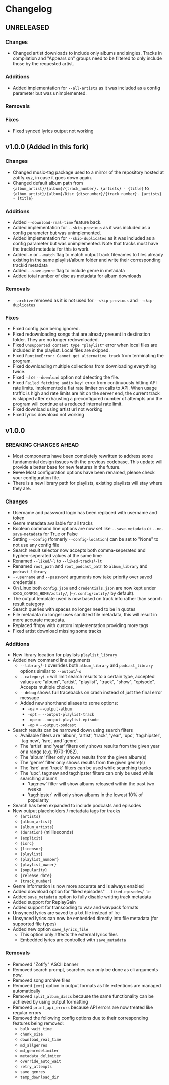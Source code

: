 # Changelog

## UNRELEASED

### Changes

- Changed artist downloads to include only albums and singles. Tracks in compilation and "Appears on" groups need to be filtered to only include those by the requested artist.

### Additions
- Added implementation for `--all-artists` as it was included as a config parameter but was unimplemented.

### Removals

### Fixes
- Fixed synced lyrics output not working

## v1.0.0 (Added in this fork)

### Changes

- Changed music-tag package used to a mirror of the repository hosted at zotify.xyz, in case it goes down again.
- Changed default album path from `{album_artist}/{album}/{track_number}. {artists} - {title}` to `{album_artist}/{album}/Disc {discnumber}/{track_number}. {artists} - {title}`

### Additions

- Added `--download-real-time` feature back.
- Added implementation for `--skip-previous` as it was included as a config parameter but was unimplemented.
- Added implementation for `--skip-duplicates` as it was included as a config parameter but was unimplemented. Note that tracks must have the trackid metadata for this to work.
- Added `-m` or `--match` flag to match output track filenames to files already existing in the same playlist/album folder and write their corresponding trackid metadata
- Added `--save-genre` flag to include genre in metadata
- Added total number of disc as metadata for album downloads

### Removals

- `--archive` removed as it is not used for `--skip-previous` and `--skip-duplicates`

### Fixes

- Fixed config.json being ignored.
- Fixed redownloading songs that are already present in destination folder. They are no longer redownloaded.
- Fixed `Unsupported content type "playlist"` error when local files are included in the playlist. Local files are skipped.
- Fixed `RuntimeError: Cannot get alternative track` from terminating the program.
- Fixed downloading multiple collections from downloading everything twice.
- Fixed `-d` or `--download` option not detecting the file.
- Fixed `Failed fetching audio key!` error from continuously hitting API rate limits. Implemented a flat rate limiter on calls to API. When usage traffic is high and rate limits are hit on the server end, the current track is skipped after exhausting a preconfigured number of attempts and the program will continue at a reduced internal rate limit.
- Fixed download using artist url not working
- Fixed lyrics download not working

## v1.0.0

### BREAKING CHANGES AHEAD

- Most components have been completely rewritten to address some fundamental design issues with the previous codebase, This update will provide a better base for new features in the future.
- ~~Some~~ Most configuration options have been renamed, please check your configuration file.
- There is a new library path for playlists, existing playlists will stay where they are.

### Changes

- Username and password login has been replaced with username and token
- Genre metadata available for all tracks
- Boolean command line options are now set like `--save-metadata` or `--no-save-metadata` for True or False
- Setting `--config` (formerly `--config-location`) can be set to "None" to not use any config file
- Search result selector now accepts both comma-seperated and hyphen-seperated values at the same time
- Renamed `--liked`/`-l` to `--liked-tracks`/`-lt`
- Renamed `root_path` and `root_podcast_path` to `album_library` and `podcast_library`
- `--username` and `--password` arguments now take priority over saved credentials
- On Linux both `config.json` and `credentials.json` are now kept under `$XDG_CONFIG_HOME/zotify/`, (`~/.config/zotify/` by default).
- The output template used is now based on track info rather than search result category
- Search queries with spaces no longer need to be in quotes
- File metadata no longer uses sanitized file metadata, this will result in more accurate metadata.
- Replaced ffmpy with custom implementation providing more tags
- Fixed artist download missing some tracks

### Additions

- New library location for playlists `playlist_library`
- Added new command line arguments
  - `--library`/`-l` overrides both `album_library` and `podcast_library` options similar to `--output`/`-o`
  - `--category`/`-c` will limit search results to a certain type, accepted values are "album", "artist", "playlist", "track", "show", "episode". Accepts multiple choices.
  - `--debug` shows full tracebacks on crash instead of just the final error message
  - Added new shorthand aliases to some options:
    - `-oa` = `--output-album`
    - `-opt` = `--output-playlist-track`
    - `-ope` = `--output-playlist-episode`
    - `-op` = `--output-podcast`
- Search results can be narrowed down using search filters
  - Available filters are 'album', 'artist', 'track', 'year', 'upc', 'tag:hipster', 'tag:new', 'isrc', and 'genre'.
  - The 'artist' and 'year' filters only shows results from the given year or a range (e.g. 1970-1982).
  - The 'album' filter only shows results from the given album(s)
  - The 'genre' filter only shows results from the given genre(s)
  - The 'isrc' and 'track' filters can be used while searching tracks
  - The 'upc', tag:new and tag:hipster filters can only be used while searching albums
    - 'tag:new' filter will show albums released within the past two weeks
    - 'tag:hipster' will only show albums in the lowest 10% of popularity
- Search has been expanded to include podcasts and episodes
- New output placeholders / metadata tags for tracks
  - `{artists}`
  - `{album_artist}`
  - `{album_artists}`
  - `{duration}` (milliseconds)
  - `{explicit}`
  - `{isrc}`
  - `{licensor}`
  - `{playlist}`
  - `{playlist_number}`
  - `{playlist_owner}`
  - `{popularity}`
  - `{release_date}`
  - `{track_number}`
- Genre information is now more accurate and is always enabled
- Added download option for "liked episodes" `--liked-episodes`/`-le`
- Added `save_metadata` option to fully disable writing track metadata
- Added support for ReplayGain
- Added support for transcoding to wav and wavpack formats
- Unsynced lyrics are saved to a txt file instead of lrc
- Unsynced lyrics can now be embedded directly into file metadata (for supported file types)
- Added new option `save_lyrics_file`
  - This option only affects the external lyrics files
  - Embedded lyrics are controlled with `save_metadata`

### Removals

- Removed "Zotify" ASCII banner
- Removed search prompt, searches can only be done as cli arguments now.
- Removed song archive files
- Removed `{ext}` option in output formats as file extentions are managed automatically
- Removed `split_album_discs` because the same functionality can be achieved by using output formatting
- Removed `print_api_errors` because API errors are now treated like regular errors
- Removed the following config options due to their corresponding features being removed:
  - `bulk_wait_time`
  - `chunk_size`
  - `download_real_time`
  - `md_allgenres`
  - `md_genredelimiter`
  - `metadata_delimiter`
  - `override_auto_wait`
  - `retry_attempts`
  - `save_genres`
  - `temp_download_dir`
